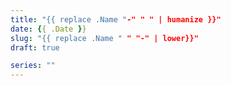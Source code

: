 ```yaml
---
title: "{{ replace .Name "-" " " | humanize }}"
date: {{ .Date }}
slug: "{{ replace .Name " " "-" | lower}}"
draft: true

series: ""
---
```


